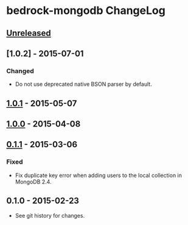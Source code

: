 # bedrock-mongodb ChangeLog

## [Unreleased]

## [1.0.2] - 2015-07-01

### Changed
- Do not use deprecated native BSON parser by default.

## [1.0.1] - 2015-05-07

## [1.0.0] - 2015-04-08

## [0.1.1] - 2015-03-06

### Fixed
- Fix duplicate key error when adding users to the local collection in
  MongoDB 2.4.

## 0.1.0 - 2015-02-23

- See git history for changes.

[Unreleased]: https://github.com/digitalbazaar/bedrock-mongodb/compare/1.0.2...HEAD
[1.0.1]: https://github.com/digitalbazaar/bedrock-mongodb/compare/1.0.1...1.0.2
[1.0.1]: https://github.com/digitalbazaar/bedrock-mongodb/compare/1.0.0...1.0.1
[1.0.0]: https://github.com/digitalbazaar/bedrock-mongodb/compare/0.1.1...1.0.0
[0.1.1]: https://github.com/digitalbazaar/bedrock-mongodb/compare/0.1.0...0.1.1
